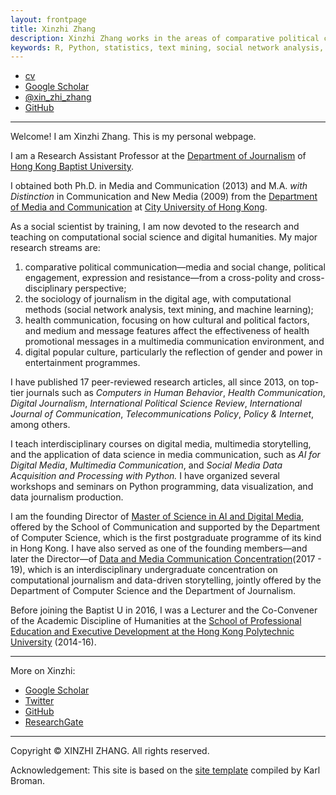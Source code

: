 ```yaml
---
layout: frontpage
title: Xinzhi Zhang
description: Xinzhi Zhang works in the areas of comparative political communication, media and social change, emerging technologies and the sociology of news, computational social science, and digital humanities.
keywords: R, Python, statistics, text mining, social network analysis, comparative political communication, social movements, social change, digital humanities
---
```


<div class="navbar">
  <div class="navbar-inner">
      <ul class="nav">
          <li><a href="{{ BASE_PATH }}/assets/CV_XinzhiZhang_201901.pdf">cv</a></li>
          <li><a href="https://scholar.google.com/citations?user=iOFeIDIAAAAJ&hl=en">Google Scholar</a></li>          
          <li><a href="https://twitter.com/xin_zhi_zhang">@xin_zhi_zhang</a></li>
          <li><a href="https://github.com/xzzhang2">GitHub</a></li>
      </ul>
  </div>
</div>

---

Welcome! I am Xinzhi Zhang. This is my personal webpage.

I am a Research Assistant Professor at the [Department of Journalism](http://www.jour.hkbu.edu.hk/faculty-member/dr-xinzhi-zhang/) of [Hong Kong Baptist University](http://www.hkbu.edu.hk).

I obtained both Ph.D. in Media and Communication (2013) and M.A. *with Distinction* in Communication and New Media (2009) from the [Department of Media and Communication](http://www6.cityu.edu.hk/com/) at [City University of Hong Kong](www.cityu.edu.hk).

As a social scientist by training, I am now devoted to the research and teaching on computational social science and digital humanities. My major research streams are:

  1. comparative political communication—media and social change, political engagement, expression and resistance—from a cross-polity and cross-disciplinary perspective;
  2. the sociology of journalism in the digital age, with computational methods (social network analysis, text mining, and machine learning);
  3. health communication, focusing on how cultural and political factors, and medium and message features affect the effectiveness of health promotional messages in a multimedia communication environment, and
  4. digital popular culture, particularly the reflection of gender and power in entertainment programmes.

I have published 17 peer-reviewed research articles, all since 2013, on top-tier journals such as *Computers in Human Behavior*, *Health Communication*, *Digital Journalism*, *International Political Science Review*, *International Journal of Communication*, *Telecommunications Policy*, *Policy & Internet*, among others.

I teach interdisciplinary courses on digital media, multimedia storytelling, and the application of data science in media communication, such as *AI for Digital Media*, *Multimedia Communication*, and *Social Media Data Acquisition and Processing with Python.* I have organized several workshops and seminars on Python programming, data visualization, and data journalism production.

I am the founding Director of [Master of Science in AI and Digital Media](http://comd.hkbu.edu.hk/masters/en/aidm), offered by the School of Communication and supported by the Department of Computer Science, which is the first postgraduate programme of its kind in Hong Kong. I have also served as one of the founding members—and later the Director—of [Data and Media Communication Concentration](http://bu-dmc.hkbu.edu.hk)(2017 - 19), which is an interdisciplinary undergraduate concentration on computational journalism and data-driven storytelling, jointly offered by the Department of Computer Science and the Department of Journalism.

Before joining the Baptist U in 2016, I was a Lecturer and the Co-Convener of the Academic Discipline of Humanities at the [School of Professional Education and Executive Development at the Hong Kong Polytechnic University](https://www.speed-polyu.edu.hk) (2014-16).


---

More on Xinzhi:
 - [Google Scholar](https://scholar.google.com.hk/citations?user=iOFeIDIAAAAJ&hl=en)
 - [Twitter](https://twitter.com/xin_zhi_zhang)
 - [GitHub](https://github.com/xzzhang2)
 - [ResearchGate](https://www.researchgate.net/profile/Xinzhi_Zhang3)

 ---

Copyright © XINZHI ZHANG. All rights reserved.

Acknowledgement: This site is based on the [site template](http://kbroman.org/simple_site/) compiled by Karl Broman.
